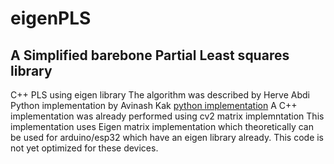 # eigenPLS
## A Simplified barebone Partial Least squares library



C++ PLS using eigen library
The algorithm was described by Herve Abdi
Python implementation by Avinash Kak [python implementation](https://engineering.purdue.edu/kak/distPLS/)
A C++ implementation was already performed using cv2 matrix implemntation
This implementation uses Eigen matrix implementation which theoretically can be used for arduino/esp32
which have an eigen library already. This code is not yet optimized for these devices.


